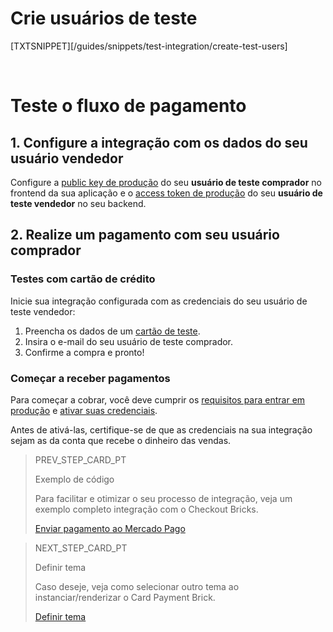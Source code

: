 # Crie usuários de teste

[TXTSNIPPET][/guides/snippets/test-integration/create-test-users]

</br>

# Teste o fluxo de pagamento
 
## 1. Configure a integração com os dados do seu usuário vendedor
 
Configure a [public key de produção]([FAKER][CREDENTIALS][URL]) do seu **usuário de teste comprador** no frontend da sua aplicação e o [access token de produção]([FAKER][CREDENTIALS][URL]) do seu **usuário de teste vendedor** no seu backend.
 
## 2. Realize um pagamento com seu usuário comprador
 
### Testes com cartão de crédito
 
Inicie sua integração configurada com as credenciais do seu usuário de teste vendedor:
 
1. Preencha os dados de um [cartão de teste](/developers/pt/guides/checkout-api/integration-test/test-cards).
1. Insira o e-mail do seu usuário de teste comprador.
2. Confirme a compra e pronto!
 
### Começar a receber pagamentos
 
Para começar a cobrar, você deve cumprir os [requisitos para entrar em produção](/developers/pt/guides/checkout-api/goto-production) e [ativar suas credenciais]([FAKER][CREDENTIALS][URL]).
 
Antes de ativá-las, certifique-se de que as credenciais na sua integração sejam as da conta que recebe o dinheiro das vendas.

> PREV_STEP_CARD_PT
>
> Exemplo de código
>
> Para facilitar e otimizar o seu processo de integração, veja um exemplo completo integração com o Checkout Bricks.
>
> [Enviar pagamento ao Mercado Pago](/developers/pt/docs/checkout-bricks-beta/code-example)

> NEXT_STEP_CARD_PT
>
> Definir tema 
>
> Caso deseje, veja como selecionar outro tema ao instanciar/renderizar o Card Payment Brick.
>
> [Definir tema ](/developers/pt/docs/checkout-bricks-beta/additional-customization/set-theme)